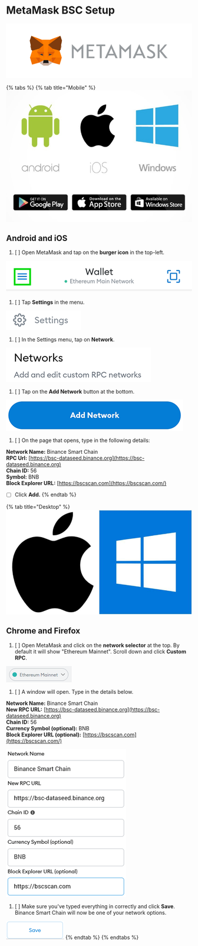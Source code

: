 # MetaMask BSC Setup

![](../../.gitbook/assets/image%20%281%29.png)



{% tabs %}
{% tab title="Mobile" %}
![](../../.gitbook/assets/smartphone.jpg)



## Android and iOS

1. [ ] Open MetaMask and tap on the **burger icon** in the top-left.

![](../../.gitbook/assets/image-5-.png)

1. [ ] Tap **Settings** in the menu.

![](../../.gitbook/assets/image-8-.png)

1. [ ] In the Settings menu, tap on **Network**.

![](../../.gitbook/assets/image-6-.png)

1. [ ] Tap on the **Add Network** button at the bottom.

![](../../.gitbook/assets/image-7-.png)

1. [ ] On the page that opens, type in the following details:

**Network Name:** Binance Smart Chain  
**RPC Url:** [https://bsc-dataseed.binance.org](https://bsc-dataseed.binance.org)  
**Chain ID:** 56  
**Symbol:** BNB  
**Block Explorer URL:** [https://bscscan.com](https://bscscan.com/)

* [ ] Click **Add.**
{% endtab %}

{% tab title="Desktop" %}
![](../../.gitbook/assets/desktop.jpg)



## Chrome and Firefox

1. [ ] Open MetaMask and click on the **network selector** at the top. By default it will show "Ethereum Mainnet". Scroll down and click **Custom RPC**.

![](../../.gitbook/assets/image-2-.png)

1. [ ] A window will open. Type in the details below.

**Network Name:** Binance Smart Chain  
**New RPC URL:** [https://bsc-dataseed.binance.org](https://bsc-dataseed.binance.org)  
**Chain ID:** 56  
**Currency Symbol \(optional\):** BNB  
**Block Explorer URL \(optional\):** [https://bscscan.com](https://bscscan.com/)

![](../../.gitbook/assets/image-3-.png)

1. [ ] Make sure you've typed everything in correctly and click **Save**. Binance Smart Chain will now be one of your network options.

![](../../.gitbook/assets/image-4-.png)
{% endtab %}
{% endtabs %}

